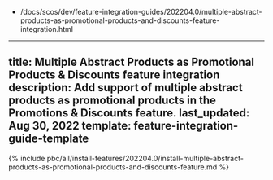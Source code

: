   - /docs/scos/dev/feature-integration-guides/202204.0/multiple-abstract-products-as-promotional-products-and-discounts-feature-integration.html
---
title: Multiple Abstract Products as Promotional Products & Discounts feature integration
description: Add support of multiple abstract products as promotional products in the Promotions & Discounts feature.
last_updated: Aug 30, 2022
template: feature-integration-guide-template
---

{% include pbc/all/install-features/202204.0/install-multiple-abstract-products-as-promotional-products-and-discounts-feature.md %} <!-- To edit, see /_includes/pbc/all/install-features/202204.0/install-multiple-abstract-products-as-promotional-products-and-discounts-feature.md-->
